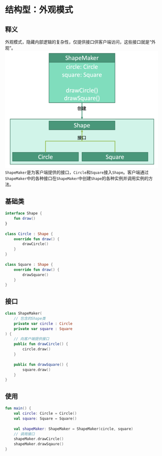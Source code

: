 # 结构型：外观模式


## 释义
外观模式，隐藏内部逻辑的复杂性，仅提供接口供客户端访问，这些接口就是“外观”。
![ce53a2151e332a8cb18993a7dc9970a6](结构型：外观模式.resources/DC7A37C5-A999-4220-85B9-D8067AA9E13D.png "外观模式")
`ShapeMaker`是为客户端提供的接口，`Circle`和`Square`接入`Shape`。客户端通过`ShapeMaker`中的各种接口在`ShapeMaker`中创建`Shape`的各种实例并调用实例的方法。

## 基础类
```kotlin
interface Shape {
    fun draw()
}

class Circle : Shape {
    override fun draw() {
        drawCircle()
    }
}

class Square : Shape {
    override fun draw() {
        drawSquare()
    }
}
```

## 接口
```kotlin
class ShapeMaker( 
    // 包含的Shape类
    private var circle : Circle
    private var square : Square
) {
    // 向客户端提供接口
    public fun drawCircle() {
        circle.draw()
    }
    
    public fun drawSquare() {
        square.draw()
    }
}
```

## 使用
```kotlin
fun main() {
    val circle: Circle = Circle()
    val square: Square = Square()
    
    val shapeMaker: ShapeMaker = ShapeMaker(circle, square)
    // 调用接口
    shapeMaker.drawCircle()
    shapeMaker.drawSqaure()
}
```






